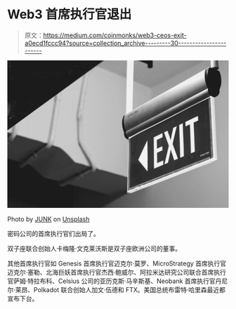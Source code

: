 # Web3 首席执行官退出

> 原文：<https://medium.com/coinmonks/web3-ceos-exit-a0ecd1fccc94?source=collection_archive---------30----------------------->

![](img/e6520d307e66472d4bfd88fc34c72c5c.png)

Photo by [JUNK](https://unsplash.com/@jangujang?utm_source=medium&utm_medium=referral) on [Unsplash](https://unsplash.com?utm_source=medium&utm_medium=referral)

密码公司的首席执行官们出局了。

双子座联合创始人卡梅隆·文克莱沃斯是双子座欧洲公司的董事。

其他首席执行官如 Genesis 首席执行官迈克尔·莫罗、MicroStrategy 首席执行官迈克尔·塞勒、北海巨妖首席执行官杰西·鲍威尔、阿拉米达研究公司联合首席执行官萨姆·特拉布科、Celsius 公司的亚历克斯·马辛斯基、Neobank 首席执行官丹尼尔·莱昂、Polkadot 联合创始人加文·伍德和 FTX。美国总统布雷特·哈里森最近都宣布下台。